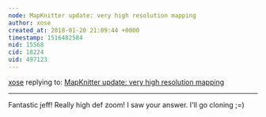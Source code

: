 ```yaml
---
node: MapKnitter update: very high resolution mapping
author: xose
created_at: 2018-01-20 21:09:44 +0000
timestamp: 1516482584
nid: 15568
cid: 18224
uid: 497123
---
```




[xose](../profile/xose) replying to: [MapKnitter update: very high resolution mapping](../notes/warren/01-19-2018/mapknitter-update-very-high-resolution-mapping)

----
Fantastic jeff! Really high def zoom!
I saw your answer. I'll go cloning ;=)